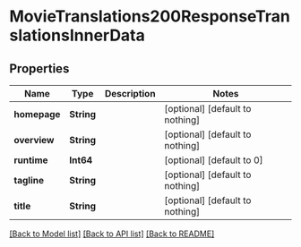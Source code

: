 # MovieTranslations200ResponseTranslationsInnerData


## Properties
Name | Type | Description | Notes
------------ | ------------- | ------------- | -------------
**homepage** | **String** |  | [optional] [default to nothing]
**overview** | **String** |  | [optional] [default to nothing]
**runtime** | **Int64** |  | [optional] [default to 0]
**tagline** | **String** |  | [optional] [default to nothing]
**title** | **String** |  | [optional] [default to nothing]


[[Back to Model list]](../README.md#models) [[Back to API list]](../README.md#api-endpoints) [[Back to README]](../README.md)


